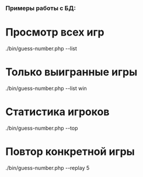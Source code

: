 ### Примеры работы с БД:

# Просмотр всех игр
./bin/guess-number.php --list

# Только выигранные игры  
./bin/guess-number.php --list win

# Статистика игроков
./bin/guess-number.php --top

# Повтор конкретной игры
./bin/guess-number.php --replay 5